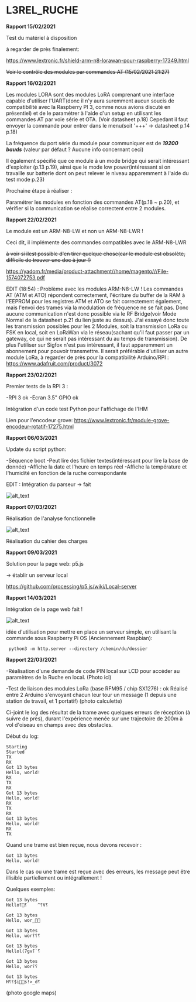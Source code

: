 # L3REL_RUCHE


__Rapport 15/02/2021__

Test du matériel à disposition


à regarder de près finalement:

https://www.lextronic.fr/shield-arm-n8-lorawan-pour-raspberry-17349.html

~~Voir le contrôle des modules par commandes AT (15/02/2021 21:27)~~



__Rapport 16/02/2021__

Les modules LORA sont des modules LoRA comprenant une interface capable d'utiliser l'UART(donc il n'y aura suremment aucun soucis de compatibilité avec la Raspberry PI 3, comme nous avions discuté en présentiel) et de le paramétrer à l'aide d'un setup en utilisant les commandes AT par voie série et OTA. (Voir datasheet p.18)
Cepedant il faut envoyer la commande pour entrer dans le menu(soit '+++' → datasheet p.14 p.18)

La fréquence du port série du module pour communiquer est de ***19200 bauds***  (valeur par défaut ? Aucune info concernant ceci)

Il également spécifié que ce module à un mode bridge qui serait intéressant d'exploiter (p.13 p.19), ainsi que le mode low power(intéressant si on travaille sur batterie dont on peut relever le niveau apparemment à l'aide du test mode p.23)


Prochaine étape à réaliser :

Paramétrer les modules en fonction des commandes AT(p.18 ~ p.20), et vérifier si la communication se réalise correctent entre 2 modules.


__Rapport 22/02/2021__


Le module est un ARM-N8-LW et non un ARM-N8-LWR !

Ceci dit, il implémente des commandes compatibles avec le ARM-N8-LWR


~~à voir si ilest possible d'en tirer quelque chose(car le module est obsolète, difficile de trouver une doc à jour !)~~

https://yadom.fr/media/product-attachment//home/magento///File-1574072753.pdf


EDIT (18:54) : Problème avec les modules ARM-N8-LW ! Les commandes AT (ATM et ATO) répondent correctement, l'écriture du buffer de la RAM à l'EEPROM pour les registres ATM et ATO se fait correctement également, mais l'envoi des trames via la modulation de fréquence ne se fait pas. Donc aucune communication n'est donc possible via le RF Bridge(voir Mode Normal de la datasheet p.21 du lien juste au dessus). J'ai essayé donc toute les transmission possibles pour les 2 Modules, soit la transmission LoRa ou FSK en local, soit en LoRaWan via le réseau(sachant qu'il faut passer par un gateway, ce qui ne serait pas intéressant du au temps de transmission). De plus l'utiliser sur Sigfox n'est pas intéressant, il faut apparemment un abonnement pour pouvoir transmettre. Il serait préférable d'utiliser un autre module LoRa, à regarder de près pour la compatibilité Arduino/RPI : https://www.adafruit.com/product/3072



__Rapport 23/02/2021__


Premier tests de la RPI 3 :

-RPI 3 ok
-Ecran 3.5" GPIO ok


Intégration d'un code test Python pour l'affichage de l'IHM

Lien pour l'encodeur grove: https://www.lextronic.fr/module-grove-encodeur-rotatif-17275.html


__Rapport 06/03/2021__

Update du script python:

-Séquence boot
-Peut lire des fichier textes(intéressant pour lire la base de donnée)
-Affiche la date et l'heure en temps réel
-Affiche la température et l'humidité en fonction de la ruche correspondante


EDIT : Intégration du parseur → fait


![alt_text](https://github.com/protongamer/L3REL_RUCHE/blob/main/pictures/demo.png?raw=true)



__Rapport 07/03/2021__


Réalisation de l'analyse fonctionnelle

![alt_text](https://github.com/protongamer/L3REL_RUCHE/blob/main/pictures/Diagramme_Ruche.png?raw=true)


Réalisation du cahier des charges


__Rapport 09/03/2021__

Solution pour la page web: p5.js

→ établir un serveur local

https://github.com/processing/p5.js/wiki/Local-server




__Rapport 14/03/2021__

Intégration de la page web fait !

![alt_text](https://github.com/protongamer/L3REL_RUCHE/blob/main/pictures/screen_openiob.png?raw=true)

idée d'utilisation pour mettre en place un serveur simple, en utilisant la commande sous Raspberry Pi OS (Anciennement Raspbian):

``` python3 -m http.server --directory /chemin/du/dossier```



__Rapport 22/03/2021__


-Réalisation d'une demande de code PIN local sur LCD pour accéder au paramètres de la Ruche en local.
(Photo ici)

-Test de liaison des modules LoRa (base RFM95 / chip SX1276) : ok
Réalisé entre 2 Arduino s'envoyant chacun leur tour un message (1 depuis une station de travail, et 1 portatif)
(photo calculette)

Ci-joint le log des résultat de la trame avec quelques erreurs de réception (à suivre de près), durant l'expérience menée sur une trajectoire de 200m à vol d'oiseau en champs avec des obstacles.

Début du log: 

```
Starting
Started
TX
RX
Got 13 bytes
Hello, world!
RX
TX
RX
Got 13 bytes
Hello, world!
RX
TX
RX
Got 13 bytes
Hello, world!
RX
TX
```

Quand une trame est bien reçue, nous devons recevoir : 

```
Got 13 bytes
Hello, world!
```

Dans le cas ou une trame est reçue avec des erreurs, les message peut être illisible partiellement ou intégrallement !

Quelques exemples:

```
Got 13 bytes
Hello⸮⸮	^⸮V⸮

Got 13 bytes
Hello, wor_

Got 13 bytes
Hello, wor⸮⸮⸮

Got 13 bytes
Hellol(7gv⸮`⸮

Got 13 bytes
Hello, wor⸮⸮

Got 13 bytes
H⸮⸮$is!>_d⸮
```


(photo google maps)

